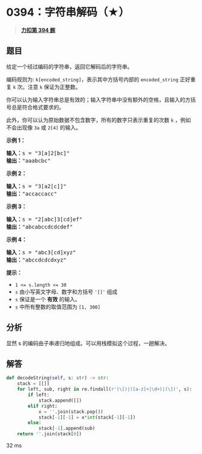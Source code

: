 # 0394：字符串解码（★）


> <u>**[力扣第 394 题](https://leetcode.cn/problems/decode-string/)**</u>

## 题目

<p>给定一个经过编码的字符串，返回它解码后的字符串。</p>

<p>编码规则为: <code>k[encoded_string]</code>，表示其中方括号内部的 <code>encoded_string</code> 正好重复 <code>k</code> 次。注意 <code>k</code> 保证为正整数。</p>

<p>你可以认为输入字符串总是有效的；输入字符串中没有额外的空格，且输入的方括号总是符合格式要求的。</p>

<p>此外，你可以认为原始数据不包含数字，所有的数字只表示重复的次数 <code>k</code> ，例如不会出现像 <code>3a</code> 或 <code>2[4]</code> 的输入。</p>



<p><strong>示例 1：</strong></p>

<pre>
<strong>输入：</strong>s = "3[a]2[bc]"
<strong>输出：</strong>"aaabcbc"
</pre>

<p><strong>示例 2：</strong></p>

<pre>
<strong>输入：</strong>s = "3[a2[c]]"
<strong>输出：</strong>"accaccacc"
</pre>

<p><strong>示例 3：</strong></p>

<pre>
<strong>输入：</strong>s = "2[abc]3[cd]ef"
<strong>输出：</strong>"abcabccdcdcdef"
</pre>

<p><strong>示例 4：</strong></p>

<pre>
<strong>输入：</strong>s = "abc3[cd]xyz"
<strong>输出：</strong>"abccdcdcdxyz"
</pre>



<p><strong>提示：</strong></p>

<ul>
<li><code>1 &lt;= s.length &lt;= 30</code></li>
<li><meta charset="UTF-8" /><code>s</code> 由小写英文字母、数字和方括号<meta charset="UTF-8" /> <code>'[]'</code> 组成</li>
<li><code>s</code> 保证是一个 <strong>有效</strong> 的输入。</li>
<li><code>s</code> 中所有整数的取值范围为<meta charset="UTF-8" /> <code>[1, 300]</code> </li>
</ul>


## 分析

显然 s 的编码由子串递归地组成。可以用栈模拟这个过程，一趟解决。

## 解答

```python
def decodeString(self, s: str) -> str:
    stack = [[]]
    for left, sub, right in re.findall(r'(\[)|([a-z]+|\d+)|(\])', s):
        if left:
            stack.append([])
        elif right:
            x = ''.join(stack.pop())
            stack[-1][-1] = x*int(stack[-1][-1])
        else:
            stack[-1].append(sub)
    return ''.join(stack[0])
```
32 ms


